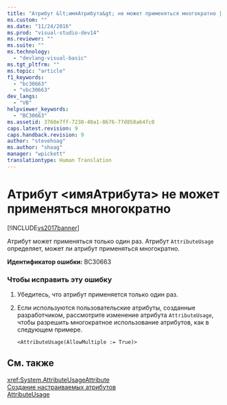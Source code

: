 ```yaml
---
title: "Атрибут &lt;имяАтрибута&gt; не может применяться многократно | Microsoft Docs"
ms.custom: ""
ms.date: "11/24/2016"
ms.prod: "visual-studio-dev14"
ms.reviewer: ""
ms.suite: ""
ms.technology: 
  - "devlang-visual-basic"
ms.tgt_pltfrm: ""
ms.topic: "article"
f1_keywords: 
  - "bc30663"
  - "vbc30663"
dev_langs: 
  - "VB"
helpviewer_keywords: 
  - "BC30663"
ms.assetid: 3760e7ff-7238-40a1-8676-77d858a64fc0
caps.latest.revision: 9
caps.handback.revision: 9
author: "stevehoag"
ms.author: "shoag"
manager: "wpickett"
translationtype: Human Translation
---
```

# Атрибут &lt;имяАтрибута&gt; не может применяться многократно
[!INCLUDE[vs2017banner](../../../csharp/includes/vs2017banner.md)]

Атрибут может применяться только один раз.  Атрибут `AttributeUsage` определяет, может ли атрибут применяться многократно.  
  
 **Идентификатор ошибки:** BC30663  
  
### Чтобы исправить эту ошибку  
  
1.  Убедитесь, что атрибут применяется только один раз.  
  
2.  Если используются пользовательские атрибуты, созданные разработчиком, рассмотрите изменение атрибута `AttributeUsage`, чтобы разрешить многократное использование атрибутов, как в следующем примере.  
  
    ```  
    <AttributeUsage(AllowMultiple := True)>  
    ```  
  
## См. также  
 <xref:System.AttributeUsageAttribute>   
 [Создание настраиваемых атрибутов](../Topic/Creating%20Custom%20Attributes%20\(C%23%20and%20Visual%20Basic\).md)   
 [AttributeUsage](../Topic/AttributeUsage%20\(C%23%20and%20Visual%20Basic\).md)